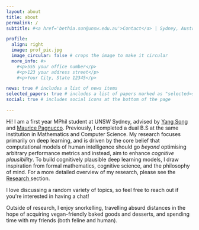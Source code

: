 ```yaml
---
layout: about
title: about
permalink: /
subtitle: #<a href='bethia.sun@unsw.edu.au'>Contact</a> | Sydney, Australia

profile:
  align: right
  image: prof_pic.jpg
  image_circular: false # crops the image to make it circular
  more_info: #>
    #<p>555 your office number</p>
    #<p>123 your address street</p>
    #<p>Your City, State 12345</p>

news: true # includes a list of news items
selected_papers: true # includes a list of papers marked as "selected={true}"
social: true # includes social icons at the bottom of the page

---
```


Hi! I am a first year MPhil student at UNSW Sydney, advised by [Yang Song](https://cgi.cse.unsw.edu.au/~ysong/) and [Maurice Pagnucco](https://cgi.cse.unsw.edu.au/~morri/). 
Previously, I completed a dual B.S at the same institution in Mathematics and Computer Science. My research focuses primarily on deep learning, and is driven by the core belief that computational models of human intelligence should go 
<i> beyond </i> optimising arbitrary performance metrics and instead, aim to enhance <i> cognitive plausibility</i>. 
To build cognitively plausible deep learning models, I draw inspiration from formal mathematics, cognitive science, and the philosophy of mind. 
For a more detailed overview of my research, please see the <a href="/research"> Research </a> section. 

I love discussing a random variety of topics, so feel free to reach out if you're interested in having a chat!

Outside of research, I enjoy snorkelling, travelling absurd distances in the hope of acquiring vegan-friendly baked goods and desserts, and spending time with my friends (both feline and human). 